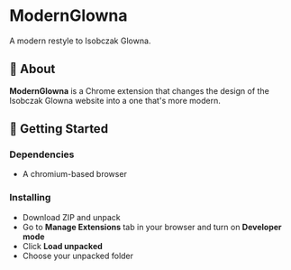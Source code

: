 # ModernGlowna

A modern restyle to Isobczak Glowna.

## 🚀 About

**ModernGlowna** is a Chrome extension that changes the design of the Isobczak Glowna website into a one that's more modern.

## 🎯 Getting Started

### Dependencies

* A chromium-based browser

### Installing

* Download ZIP and unpack
* Go to **Manage Extensions** tab in your browser and turn on **Developer mode**
* Click **Load unpacked**
* Choose your unpacked folder
